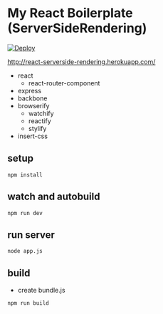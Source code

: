 # My React Boilerplate (ServerSideRendering)

[![Deploy](https://www.herokucdn.com/deploy/button.png)](https://heroku.com/deploy?template=https://github.com/koba04/react-boilerplate)

http://react-serverside-rendering.herokuapp.com/

* react
  * react-router-component
* express
* backbone
* browserify
  * watchify
  * reactify
  * stylify
* insert-css

## setup
```
npm install
```

## watch and autobuild
```
npm run dev
```

## run server
```
node app.js
```

## build
* create bundle.js
```
npm run build
```
